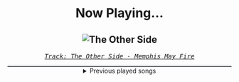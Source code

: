 <div align="center"> 
<h1>Now Playing...</h1>

![The Other Side](https://i.scdn.co/image/ab67616d00001e02eb890ac595338e88f29c0496)
--
_<samp><a href="https://open.spotify.com/track/0u8wRzaAaJkqpqrTYNn3bZ">Track: The Other Side - Memphis May Fire</a></samp>_

<div style="border: 1px #4B5054 solid"></div>
<details>
  <summary>
    Previous played songs
  </summary>
  <table>
    <thead>
      <tr>
        <th>
          Artist
        </th>
        <th>
          Song
        </th>
        <th>
          Link
        </th>
      </tr>
    </thead>
    <tbody>
      <tr><td>Memphis May Fire</td><td>The Other Side</td><td><a href="https://open.spotify.com/track/0u8wRzaAaJkqpqrTYNn3bZ">https://open.spotify.com/track/0u8wRzaAaJkqpqrTYNn3bZ</a></td></tr><tr><td>Dayseeker</td><td>Pale Moonlight</td><td><a href="https://open.spotify.com/track/1IQA1li1Io3D5WY6RNekD6">https://open.spotify.com/track/1IQA1li1Io3D5WY6RNekD6</a></td></tr><tr><td>Sleep Token</td><td>Damocles</td><td><a href="https://open.spotify.com/track/1ulH5PIntNj0ro2K69W4Fx">https://open.spotify.com/track/1ulH5PIntNj0ro2K69W4Fx</a></td></tr><tr><td>I See Stars</td><td>Anomaly</td><td><a href="https://open.spotify.com/track/1nLWr0rKTLTZNEcgU5WEdD">https://open.spotify.com/track/1nLWr0rKTLTZNEcgU5WEdD</a></td></tr><tr><td>Memphis May Fire</td><td>The Other Side</td><td><a href="https://open.spotify.com/track/0u8wRzaAaJkqpqrTYNn3bZ">https://open.spotify.com/track/0u8wRzaAaJkqpqrTYNn3bZ</a></td></tr><tr><td>SLAVES</td><td>True Colors</td><td><a href="https://open.spotify.com/track/0KsAoydnR06mSbOn8d3geR">https://open.spotify.com/track/0KsAoydnR06mSbOn8d3geR</a></td></tr><tr><td>Bad Omens</td><td>THE DEATH OF PEACE OF MIND</td><td><a href="https://open.spotify.com/track/6tRneEcItwpSxBtqgem5Dr">https://open.spotify.com/track/6tRneEcItwpSxBtqgem5Dr</a></td></tr><tr><td>Dayseeker</td><td>Pale Moonlight</td><td><a href="https://open.spotify.com/track/1IQA1li1Io3D5WY6RNekD6">https://open.spotify.com/track/1IQA1li1Io3D5WY6RNekD6</a></td></tr><tr><td>Sleep Token</td><td>Damocles</td><td><a href="https://open.spotify.com/track/1ulH5PIntNj0ro2K69W4Fx">https://open.spotify.com/track/1ulH5PIntNj0ro2K69W4Fx</a></td></tr><tr><td>I See Stars</td><td>Anomaly</td><td><a href="https://open.spotify.com/track/1nLWr0rKTLTZNEcgU5WEdD">https://open.spotify.com/track/1nLWr0rKTLTZNEcgU5WEdD</a></td></tr><tr><td>Memphis May Fire</td><td>The Other Side</td><td><a href="https://open.spotify.com/track/0u8wRzaAaJkqpqrTYNn3bZ">https://open.spotify.com/track/0u8wRzaAaJkqpqrTYNn3bZ</a></td></tr><tr><td>SLAVES</td><td>True Colors</td><td><a href="https://open.spotify.com/track/0KsAoydnR06mSbOn8d3geR">https://open.spotify.com/track/0KsAoydnR06mSbOn8d3geR</a></td></tr><tr><td>Bad Omens</td><td>THE DEATH OF PEACE OF MIND</td><td><a href="https://open.spotify.com/track/6tRneEcItwpSxBtqgem5Dr">https://open.spotify.com/track/6tRneEcItwpSxBtqgem5Dr</a></td></tr><tr><td>Dayseeker</td><td>Pale Moonlight</td><td><a href="https://open.spotify.com/track/1IQA1li1Io3D5WY6RNekD6">https://open.spotify.com/track/1IQA1li1Io3D5WY6RNekD6</a></td></tr><tr><td>Dayseeker</td><td>Pale Moonlight</td><td><a href="https://open.spotify.com/track/1IQA1li1Io3D5WY6RNekD6">https://open.spotify.com/track/1IQA1li1Io3D5WY6RNekD6</a></td></tr><tr><td>Vin Jay</td><td>Beast Unleashed</td><td><a href="https://open.spotify.com/track/31JBtF1HCTZlFnmJDxZrD4">https://open.spotify.com/track/31JBtF1HCTZlFnmJDxZrD4</a></td></tr><tr><td>Vin Jay</td><td>Beast Unleashed</td><td><a href="https://open.spotify.com/track/31JBtF1HCTZlFnmJDxZrD4">https://open.spotify.com/track/31JBtF1HCTZlFnmJDxZrD4</a></td></tr><tr><td>Underoath</td><td>Rapture</td><td><a href="https://open.spotify.com/track/1kM2VS4HfIU6gNl1LTOQk0">https://open.spotify.com/track/1kM2VS4HfIU6gNl1LTOQk0</a></td></tr><tr><td>Disturbed</td><td>I Will Not Break</td><td><a href="https://open.spotify.com/track/3TuZPqlHK7P6lhMOJ7qwll">https://open.spotify.com/track/3TuZPqlHK7P6lhMOJ7qwll</a></td></tr><tr><td>Dayseeker</td><td>Pale Moonlight</td><td><a href="https://open.spotify.com/track/1IQA1li1Io3D5WY6RNekD6">https://open.spotify.com/track/1IQA1li1Io3D5WY6RNekD6</a></td></tr>
    </tbody>
  </table>
</details>

</div>
